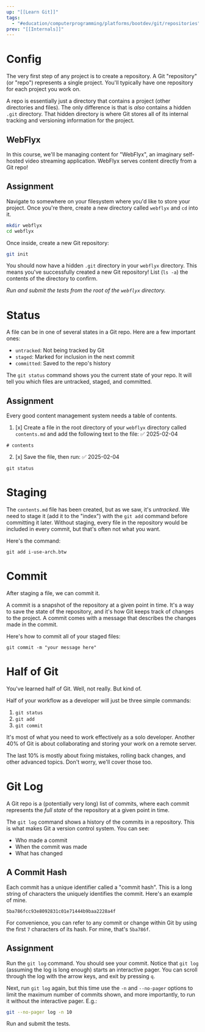 ```yaml
---
up: "[[Learn Git]]"
tags:
  - "#education/computerprogramming/platforms/bootdev/git/repositories"
prev: "[[Internals]]"
---
```


# Config

The very first step of any project is to create a repository. A Git "repository" (or "repo") represents a single project. You'll typically have one repository for each project you work on. 

A repo is essentially just a directory that contains a project (other directories and files). The only difference is that is *also* contains a hidden `.git` directory. That hidden directory is where Git stores all of its internal tracking and versioning information for the project. 
## WebFlyx

In this course, we'll be managing content for "WebFlyx", an imaginary self-hosted video streaming application. WebFlyx serves content directly from a Git repo!
## Assignment

Navigate to somewhere on your filesystem where you'd like to store your project. Once you're there, create a new directory called `webflyx` and `cd` into it. 

```bash
mkdir webflyx
cd webflyx
```

Once inside, create a new Git repository:

```bash
git init
```

You should now have a hidden `.git` directory in your `webflyx` directory. This means you've successfully created a new Git repository! List (`ls -a`) the contents of the directory to confirm.

_Run and submit the tests from the root of the `webflyx` directory._
# Status

A file can be in one of several states in a Git repo. Here are a few important ones:

- `untracked`: Not being tracked by Git
- `staged`: Marked for inclusion in the next commit
- `committed`: Saved to the repo's history

The `git status` command shows you the current state of your repo. It will tell you which files are untracked, staged, and committed.
## Assignment

Every good content management system needs a table of contents. 

1. [x] Create a file in the root directory of your `webflyx` directory called `contents.md` and add the following text to the file: ✅ 2025-02-04

```
# contents
```

2. [x] Save the file, then run: ✅ 2025-02-04

```
git status
```
# Staging

The `contents.md` file has been created, but as we saw, it's *untracked*. We need to stage it (add it to the "index") with the `git add` command before committing it later. Without staging, every file in the repository would be included in every commit, but that's often not what you want. 

Here's the command: 

```
git add i-use-arch.btw
```
# Commit

After staging a file, we can commit it.

A commit is a snapshot of the repository at a given point in time. It's a way to save the state of the repository, and it's how Git keeps track of changes to the project. A commit comes with a message that describes the changes made in the commit.

Here's how to commit all of your staged files:

```
git commit -m "your message here"
```
# Half of Git

You've learned half of Git. Well, not really. But kind of.

Half of your workflow as a developer will just be three simple commands:

1. `git status`
2. `git add`
3. `git commit`

It's most of what you need to work effectively as a solo developer. Another 40% of Git is about collaborating and storing your work on a remote server. 

The last 10% is mostly about fixing mistakes, rolling back changes, and other advanced topics. Don't worry, we'll cover those too. 
# Git Log

A Git repo is a (potentially very long) list of commits, where each commit represents the *full state* of the repository at a given point in time.

The `git log` command shows a history of the commits in a repository. This is what makes Git a version control system. You can see:

- Who made a commit
- When the commit was made
- What has changed
## A Commit Hash

Each commit has a unique identifier called a "commit hash". This is a long string of characters the uniquely identifies the commit. Here's an example of mine. 

```
5ba786fcc93e8092831c01e71444b9baa2228a4f
```

For convenience, you can refer to any commit or change within Git by using the first `7` characters of its hash. For mine, that's `5ba786f`.
## Assignment

Run the `git log` command. You should see your commit. Notice that `git log` (assuming the log is long enough) starts an interactive pager. You can scroll through the log with the arrow keys, and exit by pressing `q`.

Next, run `git log` again, but this time use the `-n` and `--no-pager` options to limit the maximum number of commits shown, and more importantly, to run it without the interactive pager. E.g.:

```bash
git --no-pager log -n 10
```

Run and submit the tests.

